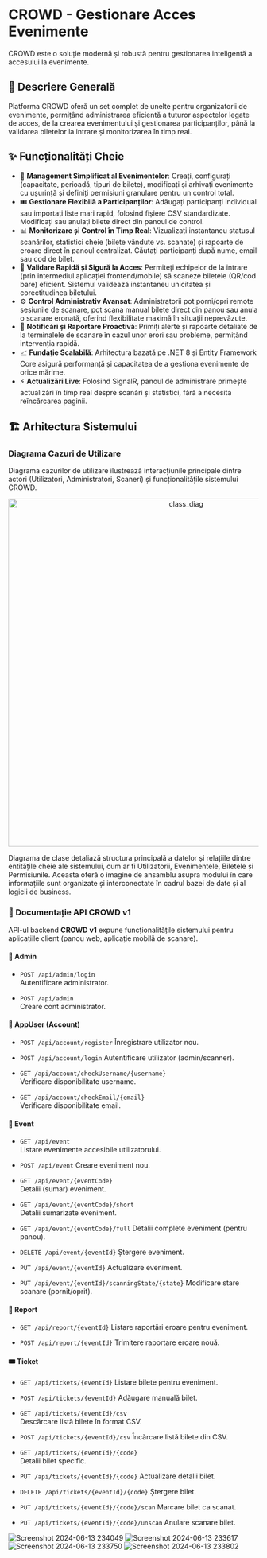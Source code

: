 # CROWD - Gestionare Acces Evenimente

CROWD este o soluție modernă și robustă pentru gestionarea inteligentă a accesului la evenimente.

## 📜 Descriere Generală

Platforma CROWD oferă un set complet de unelte pentru organizatorii de evenimente, permițând administrarea eficientă a tuturor aspectelor legate de acces, de la crearea evenimentului și gestionarea participanților, până la validarea biletelor la intrare și monitorizarea în timp real.

## ✨ Funcționalități Cheie

*   🚀 **Management Simplificat al Evenimentelor**: Creați, configurați (capacitate, perioadă, tipuri de bilete), modificați și arhivați evenimente cu ușurință și definiți permisiuni granulare pentru un control total.
*   🎟️ **Gestionare Flexibilă a Participanților**: Adăugați participanți individual sau importați liste mari rapid, folosind fișiere CSV standardizate. Modificați sau anulați bilete direct din panoul de control.
*   📊 **Monitorizare și Control în Timp Real**: Vizualizați instantaneu statusul scanărilor, statistici cheie (bilete vândute vs. scanate) și rapoarte de eroare direct în panoul centralizat. Căutați participanți după nume, email sau cod de bilet.
*   📲 **Validare Rapidă și Sigură la Acces**: Permiteți echipelor de la intrare (prin intermediul aplicației frontend/mobile) să scaneze biletele (QR/cod bare) eficient. Sistemul validează instantaneu unicitatea și corectitudinea biletului.
*   ⚙️ **Control Administrativ Avansat**: Administratorii pot porni/opri remote sesiunile de scanare, pot scana manual bilete direct din panou sau anula o scanare eronată, oferind flexibilitate maximă în situații neprevăzute.
*   🔔 **Notificări și Raportare Proactivă**: Primiți alerte și rapoarte detaliate de la terminalele de scanare în cazul unor erori sau probleme, permițând intervenția rapidă.
*   📈 **Fundație Scalabilă**: Arhitectura bazată pe .NET 8 și Entity Framework Core asigură performanță și capacitatea de a gestiona evenimente de orice mărime.
*   ⚡ **Actualizări Live**: Folosind SignalR, panoul de administrare primește actualizări în timp real despre scanări și statistici, fără a necesita reîncărcarea paginii.

## 🏗️ Arhitectura Sistemului

### Diagrama Cazuri de Utilizare

Diagrama cazurilor de utilizare ilustrează interacțiunile principale dintre actori (Utilizatori, Administratori, Scaneri) și funcționalitățile sistemului CROWD.

<p align="center">
  <img src="https://github.com/user-attachments/assets/404864d9-18c8-4f58-9435-b50d0a35b111" alt="class_diag" width="700"/>
</p>
Diagrama de clase detaliază structura principală a datelor și relațiile dintre entitățile cheie ale sistemului, cum ar fi Utilizatorii, Evenimentele, Biletele și Permisiunile. Aceasta oferă o imagine de ansamblu asupra modului în care informațiile sunt organizate și interconectate în cadrul bazei de date și al logicii de business.

### 🔌 Documentație API CROWD v1

API-ul backend **CROWD v1** expune funcționalitățile sistemului pentru aplicațiile client (panou web, aplicație mobilă de scanare).

#### 👤 Admin

- `POST /api/admin/login`  
  Autentificare administrator.

- `POST /api/admin`  
  Creare cont administrator.

#### 🧑 AppUser (Account)

- `POST /api/account/register`
  Înregistrare utilizator nou.

- `POST /api/account/login`
  Autentificare utilizator (admin/scanner).

- `GET /api/account/checkUsername/{username}`  
  Verificare disponibilitate username.

- `GET /api/account/checkEmail/{email}`  
  Verificare disponibilitate email.


#### 🎉 Event

- `GET /api/event`  
  Listare evenimente accesibile utilizatorului.

- `POST /api/event`
  Creare eveniment nou.

- `GET /api/event/{eventCode}`  
  Detalii (sumar) eveniment.

- `GET /api/event/{eventCode}/short`  
  Detalii sumarizate eveniment.

- `GET /api/event/{eventCode}/full`
  Detalii complete eveniment (pentru panou).

- `DELETE /api/event/{eventId}`
  Ștergere eveniment.

- `PUT /api/event/{eventId}`
  Actualizare eveniment.

- `PUT /api/event/{eventId}/scanningState/{state}`
  Modificare stare scanare (pornit/oprit).


#### 📄 Report

- `GET /api/report/{eventId}`
  Listare raportări eroare pentru eveniment.

- `POST /api/report/{eventId}`
  Trimitere raportare eroare nouă.


#### 🎟️ Ticket

- `GET /api/tickets/{eventId}`
  Listare bilete pentru eveniment.

- `POST /api/tickets/{eventId}`
  Adăugare manuală bilet.

- `GET /api/tickets/{eventId}/csv`  
  Descărcare listă bilete în format CSV.

- `POST /api/tickets/{eventId}/csv`
  Încărcare listă bilete din CSV.

- `GET /api/tickets/{eventId}/{code}`  
  Detalii bilet specific.

- `PUT /api/tickets/{eventId}/{code}`
  Actualizare detalii bilet.

- `DELETE /api/tickets/{eventId}/{code}`
  Ștergere bilet.

- `PUT /api/tickets/{eventId}/{code}/scan`
  Marcare bilet ca scanat.

- `PUT /api/tickets/{eventId}/{code}/unscan`
  Anulare scanare bilet.



![Screenshot 2024-06-13 234049](https://github.com/tudorvezes/Crowd/assets/112432315/6b563e44-1b59-4bdc-b257-d3c526a9a3c7)
![Screenshot 2024-06-13 233617](https://github.com/tudorvezes/Crowd/assets/112432315/e85ac4c7-4f9d-4297-ba7e-217992ded25c)
![Screenshot 2024-06-13 233750](https://github.com/tudorvezes/Crowd/assets/112432315/a1a6b77d-7fc0-4404-8860-a87cd6dfccf0)
![Screenshot 2024-06-13 233802](https://github.com/tudorvezes/Crowd/assets/112432315/21b6d167-3846-4a8a-acf6-1f99a2b92338)
